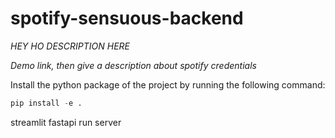 # spotify-sensuous-backend

_HEY HO DESCRIPTION HERE_

_Demo link, then give a description about spotify credentials_

Install the python package of the project by running the following command:
```py
pip install -e .
```

streamlit
fastapi run server

